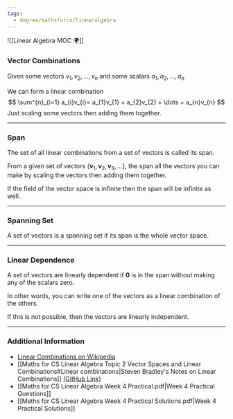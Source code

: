 ```yaml
---
tags:
  - degree/mathsforcs/linearalgebra
---
```

![[Linear Algebra MOC 🌍]]

### Vector Combinations

Given some vectors $v_{1}, v_{2}, \ldots, v_{n}$ and some scalars $a_{1},a_{2},\ldots,a_{n}$

We can form a linear combination
$$
\sum^{n}_{i=1} a_{i}v_{i}= a_{1}v_{1} + a_{2}v_{2} + \dots + a_{n}v_{n}
$$
Just scaling some vectors then adding them together.

---
### Span

The set of all linear combinations from a set of vectors is called its span.

From a given set of vectors $\{\mathbf{v}_{1}, \mathbf{v}_{2}, \mathbf{v}_{3}, \ldots\}$, the span all the vectors you can make by scaling the vectors then adding them together.

If the field of the vector space is infinite then the span will be infinite as well.

---
### Spanning Set 

A set of vectors is a spanning set if its span is the whole vector space.

---
### Linear Dependence 

A set of vectors are linearly dependent if $\mathbf{0}$ is in the span without making any of the scalars zero.

In other words, you can write one of the vectors as a linear combination of the others.

If this is not possible, then the vectors are linearly independent.

---
### Additional Information

- [Linear Combinations on Wikipedia](https://en.wikipedia.org/wiki/Linear_combination)
- [[Maths for CS Linear Algebra Topic 2 Vector Spaces and Linear Combinations#Linear combinations|Steven Bradley's Notes on Linear Combinations]] [(GitHub Link)](https://github.com/stevenaeola/linalg_lectures/blob/main/2_linear_combination/README.md#linear-combinations)
- [[Maths for CS Linear Algebra Week 4 Practical.pdf|Week 4 Practical Questions]]
- [[Maths for CS Linear Algebra Week 4 Practical Solutions.pdf|Week 4 Practical Solutions]]
